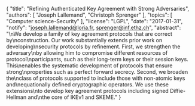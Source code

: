 {
    "title": "Refining Authenticated Key Agreement with Strong Adversaries",
    "authors": [
        "Joseph Lallemand",
        "Christoph Sprenger"
    ],
    "topics": [
        "Computer science-Security"
    ],
    "license": "LGPL",
    "date": "2017-01-31",
    "notify": "joseph.lallemand@loria.fr, sprenger@inf.ethz.ch",
    "abstract": "\nWe develop a family of key agreement protocols that are correct by\nconstruction. Our work substantially extends prior work on developing\nsecurity protocols by refinement. First, we strengthen the adversary\nby allowing him to compromise different resources of protocol\nparticipants, such as their long-term keys or their session keys. This\nenables the systematic development of protocols that ensure strong\nproperties such as perfect forward secrecy. Second, we broaden the\nclass of protocols supported to include those with non-atomic keys and\nequationally defined cryptographic operators. We use these extensions\nto develop key agreement protocols including signed Diffie-Hellman and\nthe core of IKEv1 and SKEME."
}